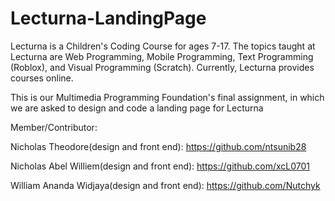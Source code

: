 # Lecturna-LandingPage
Lecturna is a Children's Coding Course for ages 7-17. The topics taught at Lecturna are Web Programming, Mobile Programming, Text Programming (Roblox), and Visual Programming (Scratch). Currently, Lecturna provides courses online.


This is our Multimedia Programming Foundation's final assignment, in which we are asked to design and code a landing page for Lecturna


Member/Contributor:

Nicholas Theodore(design and front end): https://github.com/ntsunib28

Nicholas Abel Williem(design and front end): https://github.com/xcL0701

William Ananda Widjaya(design and front end): https://github.com/Nutchyk
